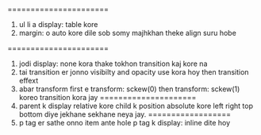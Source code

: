 ======================
1. ul li a display: table kore
2. margin: o auto kore dile sob somy majhkhan theke align suru hobe

======================
1. jodi display: none kora thake tokhon transition kaj kore na 
2. tai transition er jonno visibilty and opacity use kora hoy then transition effext
3. abar transform first e transform: sckew(0) then transform: sckew(1) koreo transition kora jay
=====================
1. parent k display relative kore child k position absolute kore left right top bottom diye jekhane sekhane neya jay.
==================
1. p tag er sathe onno item ante hole p tag k display: inline dite hoy


